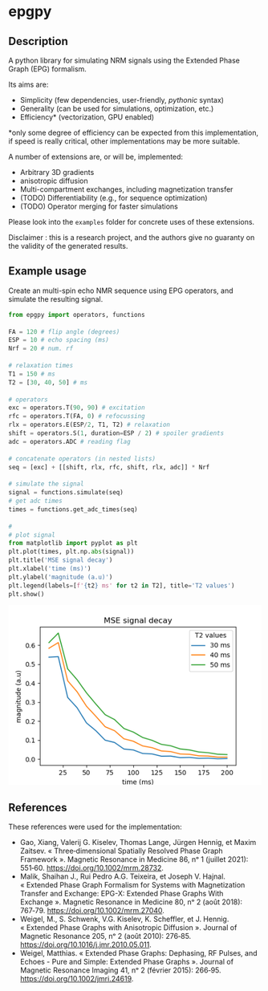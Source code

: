 # epgpy

## Description

A python library for simulating NRM signals using the Extended Phase Graph (EPG) formalism.

Its aims are:

- Simplicity (few dependencies, user-friendly, _pythonic_ syntax)
- Generality (can be used for simulations, optimization, etc.)
- Efficiency* (vectorization, GPU enabled)

*only some degree of efficiency can be expected from this implementation, if speed is really critical, other implementations may be more suitable.

A number of extensions are, or will be, implemented:

- Arbitrary 3D gradients
- anisotropic diffusion
- Multi-compartment exchanges, including magnetization transfer
- (TODO) Differentiability (e.g., for sequence optimization)
- (TODO) Operator merging for faster simulations

Please look into the `examples` folder for concrete uses of these extensions.

Disclaimer : this is a research project, and the authors give no guaranty on the validity of the generated results. 

## Example usage

Create an multi-spin echo NMR sequence using EPG operators, and simulate the resulting signal.

```python
from epgpy import operators, functions

FA = 120 # flip angle (degrees)
ESP = 10 # echo spacing (ms)
Nrf = 20 # num. rf

# relaxation times
T1 = 150 # ms
T2 = [30, 40, 50] # ms

# operators
exc = operators.T(90, 90) # excitation
rfc = operators.T(FA, 0) # refocussing
rlx = operators.E(ESP/2, T1, T2) # relaxation
shift = operators.S(1, duration=ESP / 2) # spoiler gradients
adc = operators.ADC # reading flag

# concatenate operators (in nested lists)
seq = [exc] + [[shift, rlx, rfc, shift, rlx, adc]] * Nrf

# simulate the signal
signal = functions.simulate(seq)
# get adc times
times = functions.get_adc_times(seq)

#
# plot signal
from matplotlib import pyplot as plt
plt.plot(times, plt.np.abs(signal))
plt.title('MSE signal decay')
plt.xlabel('time (ms)')
plt.ylabel('magnitude (a.u)')
plt.legend(labels=[f'{t2} ms' for t2 in T2], title='T2 values')
plt.show()

```
![plot](docs/readme_mse_example.png)

## References

These references were used for the implementation:

- Gao, Xiang, Valerij G. Kiselev, Thomas Lange, Jürgen Hennig, et Maxim Zaitsev. « Three‐dimensional Spatially Resolved Phase Graph Framework ». Magnetic Resonance in Medicine 86, nᵒ 1 (juillet 2021): 551‑60. https://doi.org/10.1002/mrm.28732.
- Malik, Shaihan J., Rui Pedro A.G. Teixeira, et Joseph V. Hajnal. « Extended Phase Graph Formalism for Systems with Magnetization Transfer and Exchange: EPG-X: Extended Phase Graphs With Exchange ». Magnetic Resonance in Medicine 80, nᵒ 2 (août 2018): 767‑79. https://doi.org/10.1002/mrm.27040.
- Weigel, M., S. Schwenk, V.G. Kiselev, K. Scheffler, et J. Hennig. « Extended Phase Graphs with Anisotropic Diffusion ». Journal of Magnetic Resonance 205, nᵒ 2 (août 2010): 276‑85. https://doi.org/10.1016/j.jmr.2010.05.011.
- Weigel, Matthias. « Extended Phase Graphs: Dephasing, RF Pulses, and Echoes - Pure and Simple: Extended Phase Graphs ». Journal of Magnetic Resonance Imaging 41, nᵒ 2 (février 2015): 266‑95. https://doi.org/10.1002/jmri.24619.

